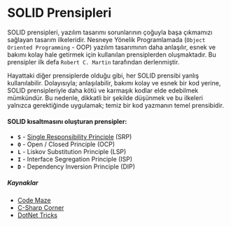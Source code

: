 # SOLID Prensipleri

SOLID prensipleri, yazılım tasarımı sorunlarının çoğuyla başa çıkmamızı sağlayan tasarım ilkeleridir.  Nesneye Yönelik Programlamada (`Object Oriented Programming` - OOP) yazılım tasarımının daha anlaşılır, esnek ve bakımı kolay hale getirmek için kullanılan prensiplerden oluşmaktadır. Bu prensipler ilk defa `Robert C. Martin` tarafından derlenmiştir.

Hayattaki diğer prensiplerde olduğu gibi, her SOLID prensibi yanlış kullanılabilir. Dolayısıyla; anlaşılabilir, bakımı kolay ve esnek bir kod yerine, SOLID prensipleriyle daha kötü ve karmaşık kodlar elde edebilmek mümkündür. Bu nedenle, dikkatli bir şekilde düşünmek ve bu ilkeleri yalnızca gerektiğinde uygulamak; temiz bir kod yazmanın temel prensibidir.

#### SOLID kısaltmasını oluşturan prensipler:

- **`S`** - [Single Responsibility Principle](https://github.com/omereryilmaz/solid-principles/tree/main/single-responsibility#readme) (SRP)
- **`O`** - Open / Closed Principle (OCP)
- **`L`** - Liskov Substitution Principle (LSP)
- **`I`** - Interface Segregation Principle (ISP)
- **`D`** - Dependency Inversion Principle (DIP)



##### Kaynaklar
- [Code Maze](https://code-maze.com/solid-principles/)
- [C-Sharp Corner](https://www.c-sharpcorner.com/UploadFile/damubetha/solid-principles-in-C-Sharp/)
- [DotNet Tricks](https://www.dotnettricks.com/learn/designpatterns/solid-design-principles-explained-using-csharp)